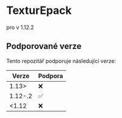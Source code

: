 # TexturEpack
pro v 1.12.2

## Podporované verze

Tento repozitář podporuje následující verze:

| Verze   | Podpora            |
| ------- | ------------------ |
| 1.13>   | :x:                |
| 1.12-.2 | :white_check_mark: |
| <1.12   | :x:                |
